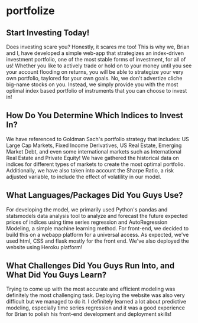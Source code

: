 # portfolize

## Start Investing Today!
Does investing scare you? Honestly, it scares me too! This is why we, Brian and I, have developed a simple web-app that strategizes an 
index-driven investment portfolio, one of the most stable forms of investment, for all of us! Whether you like to actively trade
or hold on to your money until you see your account flooding on returns, you will be able to strategize your very own portfolio, taylored 
for your own goals. No, we don't advertize cliche big-name stocks on you. Instead, we simply provide you with the most optimal index based
portfolio of instruments that you can choose to invest in!

## How Do You Determine Which Indices to Invest In?
We have referenced to Goldman Sach's portfolio strategy that includes: US Large Cap Markets, Fixed Income Derivatives, US Real Estate,
Emerging Market Debt, and even some international markets such as International Real Estate and Private Equity! We have gathered the
historical data on indices for different types of markets to create the most optimal portfolio. Additionally, we have also taken into
account the Sharpe Ratio, a risk adjusted variable, to include the effect of volatility in our model.

## What Languages/Packages Did You Guys Use?
For developing the model, we primarily used Python's pandas and statsmodels data analysis tool to analyze and forecast the future expected
prices of indices using time series regression and AutoRegression Modeling, a simple machine learning method. For front-end, we decided to
build this on a webapp platform for a universal access. As expected, we've used html, CSS and flask mostly for the front end. We've also 
deployed the website using Heroku platform!

## What Challenges Did You Guys Run Into, and What Did You Guys Learn?
Trying to come up with the most accurate and efficient modeling was definitely the most challenging task. Deploying the website was also
very difficult but we managed to do it. I definitely learned a lot about predictive modeling, especially time series regression and it was
a good experience for Brian to polish his front-end development and deployment skills!
